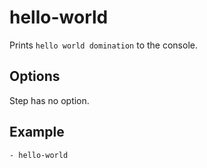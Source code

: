 # hello-world

Prints `hello world domination` to the console.

## Options

Step has no option.

## Example

    - hello-world
